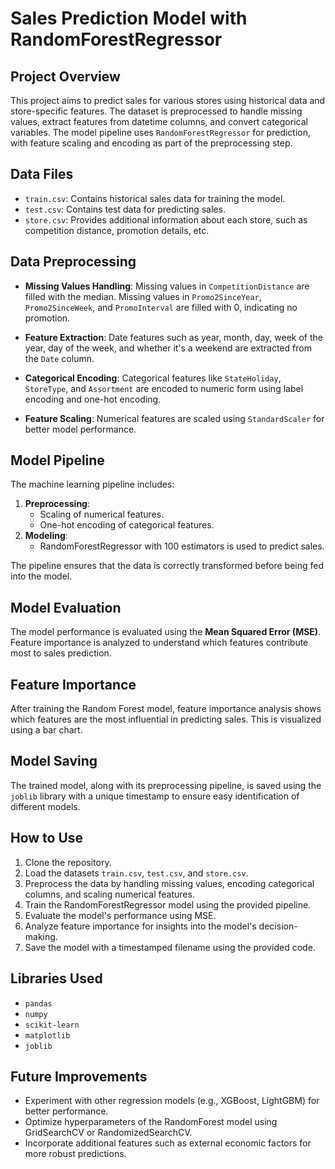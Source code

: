 # Sales Prediction Model with RandomForestRegressor

## Project Overview

This project aims to predict sales for various stores using historical data and store-specific features. The dataset is preprocessed to handle missing values, extract features from datetime columns, and convert categorical variables. The model pipeline uses `RandomForestRegressor` for prediction, with feature scaling and encoding as part of the preprocessing step.

## Data Files

- `train.csv`: Contains historical sales data for training the model.
- `test.csv`: Contains test data for predicting sales.
- `store.csv`: Provides additional information about each store, such as competition distance, promotion details, etc.

## Data Preprocessing

- **Missing Values Handling**: Missing values in `CompetitionDistance` are filled with the median. Missing values in `Promo2SinceYear`, `Promo2SinceWeek`, and `PromoInterval` are filled with 0, indicating no promotion.
  
- **Feature Extraction**: Date features such as year, month, day, week of the year, day of the week, and whether it's a weekend are extracted from the `Date` column.

- **Categorical Encoding**: Categorical features like `StateHoliday`, `StoreType`, and `Assortment` are encoded to numeric form using label encoding and one-hot encoding.

- **Feature Scaling**: Numerical features are scaled using `StandardScaler` for better model performance.

## Model Pipeline

The machine learning pipeline includes:
1. **Preprocessing**:
   - Scaling of numerical features.
   - One-hot encoding of categorical features.
2. **Modeling**:
   - RandomForestRegressor with 100 estimators is used to predict sales.

The pipeline ensures that the data is correctly transformed before being fed into the model.

## Model Evaluation

The model performance is evaluated using the **Mean Squared Error (MSE)**. Feature importance is analyzed to understand which features contribute most to sales prediction.

## Feature Importance

After training the Random Forest model, feature importance analysis shows which features are the most influential in predicting sales. This is visualized using a bar chart.

## Model Saving

The trained model, along with its preprocessing pipeline, is saved using the `joblib` library with a unique timestamp to ensure easy identification of different models.

## How to Use

1. Clone the repository.
2. Load the datasets `train.csv`, `test.csv`, and `store.csv`.
3. Preprocess the data by handling missing values, encoding categorical columns, and scaling numerical features.
4. Train the RandomForestRegressor model using the provided pipeline.
5. Evaluate the model's performance using MSE.
6. Analyze feature importance for insights into the model's decision-making.
7. Save the model with a timestamped filename using the provided code.

## Libraries Used

- `pandas`
- `numpy`
- `scikit-learn`
- `matplotlib`
- `joblib`

## Future Improvements

- Experiment with other regression models (e.g., XGBoost, LightGBM) for better performance.
- Optimize hyperparameters of the RandomForest model using GridSearchCV or RandomizedSearchCV.
- Incorporate additional features such as external economic factors for more robust predictions.